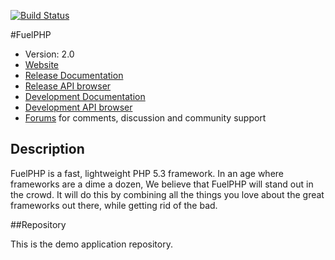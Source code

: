 [![Build Status](https://travis-ci.org/fuelphp/demo-application.png?branch=master)](https://travis-ci.org/fuelphp/demo-application)

#FuelPHP

* Version: 2.0
* [Website](http://fuelphp.com/)
* [Release Documentation](http://docs.fuelphp.com)
* [Release API browser](http://api.fuelphp.com)
* [Development Documentation](http://dev-docs.fuelphp.com)
* [Development API browser](http://dev-api.fuelphp.com)
* [Forums](http://fuelphp.com/forums) for comments, discussion and community support

## Description

FuelPHP is a fast, lightweight PHP 5.3 framework. In an age where frameworks are a dime a dozen, We believe that FuelPHP will stand out in the crowd.  It will do this by combining all the things you love about the great frameworks out there, while getting rid of the bad.

##Repository

This is the demo application repository.
